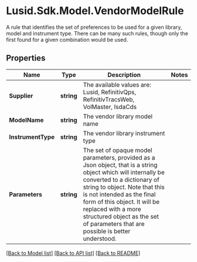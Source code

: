 # Lusid.Sdk.Model.VendorModelRule
A rule that identifies the set of preferences to be used for a given library, model and instrument type.  There can be many such rules, though only the first found for a given combination would be used.

## Properties

Name | Type | Description | Notes
------------ | ------------- | ------------- | -------------
**Supplier** | **string** | The available values are: Lusid, RefinitivQps, RefinitivTracsWeb, VolMaster, IsdaCds | 
**ModelName** | **string** | The vendor library model name | 
**InstrumentType** | **string** | The vendor library instrument type | 
**Parameters** | **string** | The set of opaque model parameters, provided as a Json object, that is a string object which will internally be converted to a dictionary of string to object.  Note that this is not intended as the final form of this object. It will be replaced with a more structured object as the set of parameters that are possible is  better understood. | 

[[Back to Model list]](../README.md#documentation-for-models) [[Back to API list]](../README.md#documentation-for-api-endpoints) [[Back to README]](../README.md)

